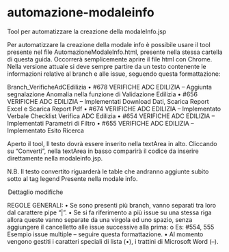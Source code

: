 # automazione-modaleinfo
Tool per automatizzare la creazione della modaleInfo.jsp

Per automatizzare la creazione della modale info è possibile usare il tool presente nel file AutomazioneModaleInfo.html, presente nella stessa cartella di questa guida. Occorrerà semplicemente aprire il file html con Chrome.
Nella versione attuale si deve sempre partire da un testo contenente le informazioni relative al branch e alle issue, seguendo questa formattazione:

Branch_VerificheAdCEdilizia
•	#678 VERIFICHE ADC EDILIZIA – Aggiunta segnalazione Anomalia nella funzione di Validazione Edilizia 
•	#656 VERIFICHE ADC EDILIZIA – Implementati Download Dati, Scarica Report Excel e Scarica Report Pdf 
•	#674 VERIFICHE ADC EDILIZIA – Implementato Verbale Checklist Verifica ADC Edilizia 
•	#654 VERIFICHE ADC EDILIZIA – Implementati Parametri di Filtro 
•	#655 VERIFICHE ADC EDILIZIA – Implementato Esito Ricerca 

Aperto il tool, Il testo dovrà essere inserito nella textArea in alto.
Cliccando su “Converti”, nella textArea in basso comparirà il codice da inserire direttamente nella modaleinfo.jsp.

N.B. Il testo convertito riguarderà le table che andranno aggiunte subito sotto al tag legend Presente nella modale info.
<legend class="fsDetLabel">Dettaglio modifiche</legend>

REGOLE GENERALI:
•	Se sono presenti più branch, vanno separati tra loro dal carattere pipe “|”.
•	Se si fa riferimento a più issue su una stessa riga allora queste vanno separate da una virgola ed uno spazio, senza aggiungere il cancelletto alle issue successive alla prima:
o	Es:	 #554, 555 Esempio issue multiple – seguire questa formattazione.
•	Al momento vengono gestiti i caratteri speciali di lista (•), i trattini di Microsoft Word (–).
